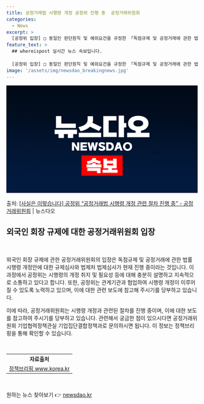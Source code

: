 ```yaml
---
title: 공정거래법 시행령 개정 공정위 진행 중  공정거래위원회
categories:
  - News
excerpt: >
  [공정위 입장] □ 동일인 판단원칙 및 예외요건을 규정한 「독점규제 및 공정거래에 관한 법률」 시행령 개정안…
feature_text: >
  ## whereispost 실시간 뉴스 속보입니다.

  [공정위 입장] □ 동일인 판단원칙 및 예외요건을 규정한 「독점규제 및 공정거래에 관한 법률」 시행령 개정안…
image: '/assets/img/newsdao_breakingnews.jpg'
---
```


![뉴스다오 속보](/assets/img/newsdao_breakingnews.jpg)

<p>출처: <a href="https://newsdao.kr/3544" rel="dofollow">[사실은 이렇습니다] 공정위 “공정거래법 시행령 개정 관련 절차 진행 중” - 공정거래위원회</a> | 뉴스다오</p>

<h2 data-ke-size="size26">외국인 회장 규제에 대한 공정거래위원회 입장</h2>
<p data-ke-size="size16">&nbsp;</p>
외국인 회장 규제에 관한 공정거래위원회의 입장은 독점규제 및 공정거래에 관한 법률 시행령 개정안에 대한 규제심사와 법제처 법제심사가 현재 진행 중이라는 것입니다. 이 과정에서 공정위는 시행령의 개정 취지 및 필요성 등에 대해 충분히 설명하고 지속적으로 소통하고 있다고 합니다. 또한, 공정위는 관계기관과 협업하여 시행령 개정이 이루어질 수 있도록 노력하고 있으며, 이에 대한 관련 보도에 참고해 주시기를 당부하고 있습니다.

이에 따라, 공정거래위원회는 시행령 개정과 관련된 절차를 진행 중이며, 이에 대한 보도를 참고하여 주시기를 당부하고 있습니다. 관련해서 궁금한 점이 있으시다면 공정거래위원회 기업협력정책관실 기업집단결합정책과로 문의하시면 됩니다. 이 정보는 정책브리핑을 통해 확인할 수 있습니다.
<p data-ke-size="size16">&nbsp;</p>
<table>
	<tbody>
		<tr>
			<td style="text-align: center; height: 17px;"><b>자료출처</b></td>
		</tr>
		<tr>
			<td style="text-align: center; height: 17px;"><a href="https://newsdao.kr/3544">정책브리핑 www.korea.kr</a></td>
		</tr>
	</tbody>
</table>
<p data-ke-size="size16">&nbsp;</p> 

원하는 뉴스 찾아보기 👉 <a href="https://newsdao.kr" rel="dofollow">newsdao.kr</a>


